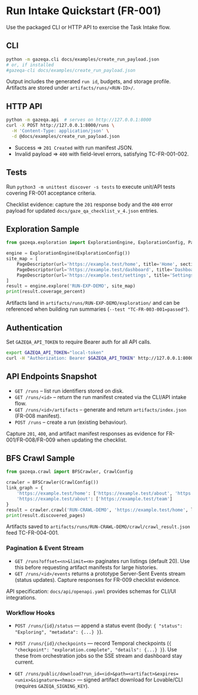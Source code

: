 # Run Intake Quickstart (FR-001)

Use the packaged CLI or HTTP API to exercise the Task Intake flow.

## CLI

```bash
python -m gazeqa.cli docs/examples/create_run_payload.json
# or, if installed
#gazeqa-cli docs/examples/create_run_payload.json
```

Output includes the generated `run id`, budgets, and storage profile. Artifacts are stored under `artifacts/runs/<RUN-ID>/`.

## HTTP API

```bash
python -m gazeqa.api  # serves on http://127.0.0.1:8000
curl -X POST http://127.0.0.1:8000/runs \
  -H 'Content-Type: application/json' \
  -d @docs/examples/create_run_payload.json
```

- Success ⇒ `201 Created` with run manifest JSON.
- Invalid payload ⇒ `400` with field-level errors, satisfying TC-FR-001-002.

## Tests

Run `python3 -m unittest discover -s tests` to execute unit/API tests covering FR-001 acceptance criteria.

Checklist evidence: capture the `201` response body and the `400` error payload for updated `docs/gaze_qa_checklist_v_4.json` entries.

## Exploration Sample

```python
from gazeqa.exploration import ExplorationEngine, ExplorationConfig, PageDescriptor

engine = ExplorationEngine(ExplorationConfig())
site_map = [
    PageDescriptor(url='https://example.test/home', title='Home', section='main'),
    PageDescriptor(url='https://example.test/dashboard', title='Dashboard', section='main'),
    PageDescriptor(url='https://example.test/settings', title='Settings', section='settings')
]
result = engine.explore('RUN-EXP-DEMO', site_map)
print(result.coverage_percent)
```

Artifacts land in `artifacts/runs/RUN-EXP-DEMO/exploration/` and can be referenced when building run summaries (`--test "TC-FR-003-001=passed"`).


## Authentication

Set `GAZEQA_API_TOKEN` to require Bearer auth for all API calls.

```bash
export GAZEQA_API_TOKEN="local-token"
curl -H "Authorization: Bearer $GAZEQA_API_TOKEN" http://127.0.0.1:8000/runs
```

## API Endpoints Snapshot

- `GET /runs` – list run identifiers stored on disk.
- `GET /runs/<id>` – return the run manifest created via the CLI/API intake flow.
- `GET /runs/<id>/artifacts` – generate and return `artifacts/index.json` (FR-008 manifest).
- `POST /runs` – create a run (existing behaviour).

Capture `201`, `400`, and artifact manifest responses as evidence for FR-001/FR-008/FR-009 when updating the checklist.

## BFS Crawl Sample

```python
from gazeqa.crawl import BFSCrawler, CrawlConfig

crawler = BFSCrawler(CrawlConfig())
link_graph = {
    'https://example.test/home': ['https://example.test/about', 'https://example.test/settings'],
    'https://example.test/about': ['https://example.test/team']
}
result = crawler.crawl('RUN-CRAWL-DEMO', 'https://example.test/home', link_graph)
print(result.discovered_pages)
```

Artifacts saved to `artifacts/runs/RUN-CRAWL-DEMO/crawl/crawl_result.json` feed TC-FR-004-001.

### Pagination & Event Stream
- `GET /runs?offset=<n>&limit=<m>` paginates run listings (default 20). Use this before requesting artifact manifests for large histories.
- `GET /runs/<id>/events` returns a prototype Server-Sent Events stream (status updates). Capture responses for FR-009 checklist evidence.

API specification: `docs/api/openapi.yaml` provides schemas for CLI/UI integrations.

### Workflow Hooks
- `POST /runs/{id}/status` — append a status event (body: `{ "status": "Exploring", "metadata": {...} }`).
- `POST /runs/{id}/checkpoints` — record Temporal checkpoints (`{ "checkpoint": "exploration.complete", "details": {...} }`).
Use these from orchestration jobs so the SSE stream and dashboard stay current.

- `GET /runs/public/download?run_id=<id>&path=<artifact>&expires=<unix>&signature=<hmac>` — signed artifact download for Lovable/CLI (requires `GAZEQA_SIGNING_KEY`).
